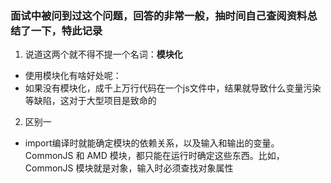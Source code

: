 ### 面试中被问到过这个问题，回答的非常一般，抽时间自己查阅资料总结了一下，特此记录
1. 说道这两个就不得不提一个名词：**模块化**
- 使用模块化有啥好处呢：
- 如果没有模块化，成千上万行代码在一个js文件中，结果就导致什么变量污染等缺陷，这对于大型项目是致命的

2. 区别一
- import编译时就能确定模块的依赖关系，以及输入和输出的变量。CommonJS 和 AMD 模块，都只能在运行时确定这些东西。比如，CommonJS 模块就是对象，输入时必须查找对象属性
